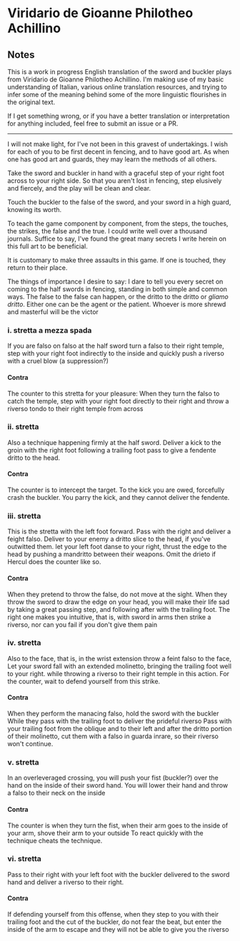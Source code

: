 # Viridario de Gioanne Philotheo Achillino

## Notes

This is a work in progress English translation of the sword and buckler plays from Viridario de Gioanne Philotheo Achillino. I'm making use of my basic understanding of Italian, various online translation resources, and trying to infer some of the meaning behind some of the more linguistic flourishes in the original text.

If I get something wrong, or if you have a better translation or interpretation for anything included, feel free to submit an issue or a PR.

---

I will not make light, for I've not been in this gravest of undertakings. I wish for each of you to be first decent in fencing, and to have good art. As when one has good art and guards, they may learn the methods of all others.

Take the sword and buckler in hand with a graceful step of your right foot across to your right side.
So that you aren't lost in fencing, step elusively and fiercely, and the play will be clean and clear.

Touch the buckler to the false of the sword,
and your sword in a high guard, knowing its worth.

To teach the game component by component, from the steps, the touches, the strikes, the false and the true. I could write well over a thousand journals. Suffice to say, I've found the great many secrets I write herein on this full art to be beneficial.

It is customary to make three assaults in this game. If one is touched, they return to their place.

The things of importance I desire to say: I dare to tell you every secret on coming to the half swords in fencing,
standing in both simple and common ways.
The false to the false can happen,
or the dritto to the dritto or _gliamo dritto_.
Either one can be the agent or the patient.
Whoever is more shrewd and masterful will be the victor

### i. stretta a mezza spada

If you are falso on falso at the half sword
turn a falso to their right temple,
step with your right foot indirectly to the inside and quickly push a riverso with a cruel blow (a suppression?)

#### Contra
The counter to this stretta for your pleasure:
When they turn the falso to catch the temple,
step with your right foot directly to their right and throw a riverso tondo to their right temple from across

### ii. stretta

Also a technique happening firmly at the half sword.
Deliver a kick to the groin with the right foot following a trailing foot pass
to give a fendente dritto to the head.

#### Contra

The counter is to intercept the target.
To the kick you are owed,
forcefully crash the buckler.
You parry the kick, and they cannot deliver the fendente.

### iii. stretta

This is the stretta with the left foot forward.
Pass with the right and deliver a feight falso.
Deliver to your enemy a dritto slice to the head, if you've outwitted them.
let your left foot danse to your right,
thrust the edge to the head by pushing a mandritto
between their weapons.
Omit the drieto if Hercul does
the counter like so.

#### Contra

When they pretend to throw the false, do not move at the sight. When they throw the sword to draw the edge on your head, you will make their life sad by taking a great passing step, and following after with the trailing foot. The right one makes you intuitive,
that is, with sword in arms then strike a riverso, nor can you fail if you don't give them pain

### iv. stretta

Also to the face, that is, in the wrist extension
throw a feint falso to the face,
Let your sword fall with an extended molinetto, bringing the trailing foot well to your right. while throwing a riverso to their right temple in this action. For the counter, wait to defend yourself from this strike.

#### Contra

When they perform the manacing falso,
hold the sword with the buckler
While they pass with the trailing foot
to deliver the prideful riverso
Pass with your trailing foot from the oblique and to their left
and after the dritto portion of their molinetto,
cut them with a falso in guarda inrare,
so their riverso won't continue.

### v. stretta

In an overleveraged crossing, you will push your fist (buckler?) over the hand on the inside of their sword hand.
You will lower their hand and throw a falso to their neck on the inside

#### Contra

The counter is when they turn the fist,
when their arm goes to the inside of your arm,
shove their arm to your outside
To react quickly with the technique cheats the technique.


### vi. stretta

Pass to their right with your left foot with the buckler delivered to the sword hand and deliver a riverso to their right.

#### Contra

If defending yourself from this offense, when they step to you with their trailing foot and the cut of the buckler, do not fear the beat, but enter the inside of the arm to escape and they will not be able to give you the riverso